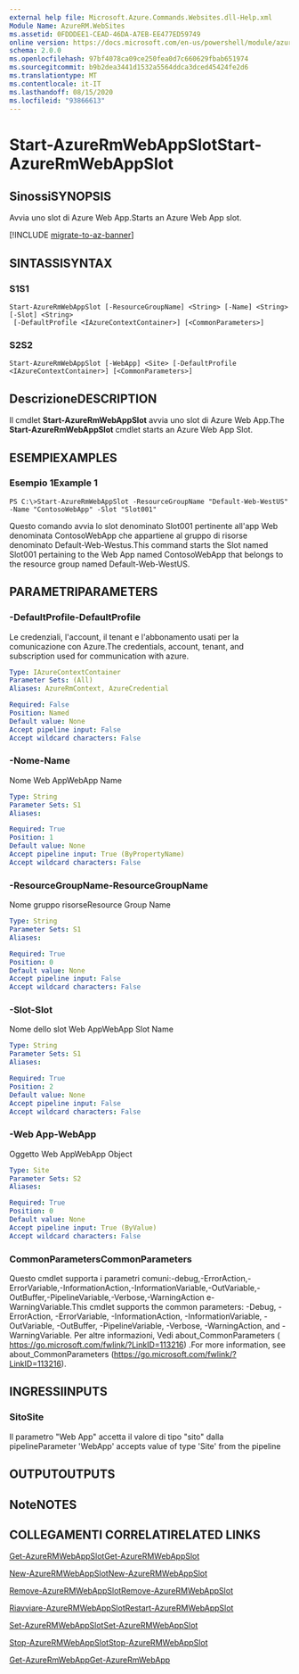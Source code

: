 ```yaml
---
external help file: Microsoft.Azure.Commands.Websites.dll-Help.xml
Module Name: AzureRM.WebSites
ms.assetid: 0FDDDEE1-CEAD-46DA-A7EB-EE477ED59749
online version: https://docs.microsoft.com/en-us/powershell/module/azurerm.websites/start-azurermwebappslot
schema: 2.0.0
ms.openlocfilehash: 97bf4078ca09ce250fea0d7c660629fbab651974
ms.sourcegitcommit: b9b2dea3441d1532a5564ddca3dced45424fe2d6
ms.translationtype: MT
ms.contentlocale: it-IT
ms.lasthandoff: 08/15/2020
ms.locfileid: "93866613"
---
```

# <span data-ttu-id="e42c9-101">Start-AzureRmWebAppSlot</span><span class="sxs-lookup"><span data-stu-id="e42c9-101">Start-AzureRmWebAppSlot</span></span>

## <span data-ttu-id="e42c9-102">Sinossi</span><span class="sxs-lookup"><span data-stu-id="e42c9-102">SYNOPSIS</span></span>
<span data-ttu-id="e42c9-103">Avvia uno slot di Azure Web App.</span><span class="sxs-lookup"><span data-stu-id="e42c9-103">Starts an Azure Web App slot.</span></span>

[!INCLUDE [migrate-to-az-banner](../../includes/migrate-to-az-banner.md)]

## <span data-ttu-id="e42c9-104">SINTASSI</span><span class="sxs-lookup"><span data-stu-id="e42c9-104">SYNTAX</span></span>

### <span data-ttu-id="e42c9-105">S1</span><span class="sxs-lookup"><span data-stu-id="e42c9-105">S1</span></span>
```
Start-AzureRmWebAppSlot [-ResourceGroupName] <String> [-Name] <String> [-Slot] <String>
 [-DefaultProfile <IAzureContextContainer>] [<CommonParameters>]
```

### <span data-ttu-id="e42c9-106">S2</span><span class="sxs-lookup"><span data-stu-id="e42c9-106">S2</span></span>
```
Start-AzureRmWebAppSlot [-WebApp] <Site> [-DefaultProfile <IAzureContextContainer>] [<CommonParameters>]
```

## <span data-ttu-id="e42c9-107">Descrizione</span><span class="sxs-lookup"><span data-stu-id="e42c9-107">DESCRIPTION</span></span>
<span data-ttu-id="e42c9-108">Il cmdlet **Start-AzureRmWebAppSlot** avvia uno slot di Azure Web App.</span><span class="sxs-lookup"><span data-stu-id="e42c9-108">The **Start-AzureRmWebAppSlot** cmdlet starts an Azure Web App Slot.</span></span>

## <span data-ttu-id="e42c9-109">ESEMPI</span><span class="sxs-lookup"><span data-stu-id="e42c9-109">EXAMPLES</span></span>

### <span data-ttu-id="e42c9-110">Esempio 1</span><span class="sxs-lookup"><span data-stu-id="e42c9-110">Example 1</span></span>
```
PS C:\>Start-AzureRmWebAppSlot -ResourceGroupName "Default-Web-WestUS" -Name "ContosoWebApp" -Slot "Slot001"
```

<span data-ttu-id="e42c9-111">Questo comando avvia lo slot denominato Slot001 pertinente all'app Web denominata ContosoWebApp che appartiene al gruppo di risorse denominato Default-Web-Westus.</span><span class="sxs-lookup"><span data-stu-id="e42c9-111">This command starts the Slot named Slot001 pertaining to the Web App named ContosoWebApp that belongs to the resource group named Default-Web-WestUS.</span></span>

## <span data-ttu-id="e42c9-112">PARAMETRI</span><span class="sxs-lookup"><span data-stu-id="e42c9-112">PARAMETERS</span></span>

### <span data-ttu-id="e42c9-113">-DefaultProfile</span><span class="sxs-lookup"><span data-stu-id="e42c9-113">-DefaultProfile</span></span>
<span data-ttu-id="e42c9-114">Le credenziali, l'account, il tenant e l'abbonamento usati per la comunicazione con Azure.</span><span class="sxs-lookup"><span data-stu-id="e42c9-114">The credentials, account, tenant, and subscription used for communication with azure.</span></span>

```yaml
Type: IAzureContextContainer
Parameter Sets: (All)
Aliases: AzureRmContext, AzureCredential

Required: False
Position: Named
Default value: None
Accept pipeline input: False
Accept wildcard characters: False
```

### <span data-ttu-id="e42c9-115">-Nome</span><span class="sxs-lookup"><span data-stu-id="e42c9-115">-Name</span></span>
<span data-ttu-id="e42c9-116">Nome Web App</span><span class="sxs-lookup"><span data-stu-id="e42c9-116">WebApp Name</span></span>

```yaml
Type: String
Parameter Sets: S1
Aliases: 

Required: True
Position: 1
Default value: None
Accept pipeline input: True (ByPropertyName)
Accept wildcard characters: False
```

### <span data-ttu-id="e42c9-117">-ResourceGroupName</span><span class="sxs-lookup"><span data-stu-id="e42c9-117">-ResourceGroupName</span></span>
<span data-ttu-id="e42c9-118">Nome gruppo risorse</span><span class="sxs-lookup"><span data-stu-id="e42c9-118">Resource Group Name</span></span>

```yaml
Type: String
Parameter Sets: S1
Aliases: 

Required: True
Position: 0
Default value: None
Accept pipeline input: False
Accept wildcard characters: False
```

### <span data-ttu-id="e42c9-119">-Slot</span><span class="sxs-lookup"><span data-stu-id="e42c9-119">-Slot</span></span>
<span data-ttu-id="e42c9-120">Nome dello slot Web App</span><span class="sxs-lookup"><span data-stu-id="e42c9-120">WebApp Slot Name</span></span>

```yaml
Type: String
Parameter Sets: S1
Aliases: 

Required: True
Position: 2
Default value: None
Accept pipeline input: False
Accept wildcard characters: False
```

### <span data-ttu-id="e42c9-121">-Web App</span><span class="sxs-lookup"><span data-stu-id="e42c9-121">-WebApp</span></span>
<span data-ttu-id="e42c9-122">Oggetto Web App</span><span class="sxs-lookup"><span data-stu-id="e42c9-122">WebApp Object</span></span>

```yaml
Type: Site
Parameter Sets: S2
Aliases: 

Required: True
Position: 0
Default value: None
Accept pipeline input: True (ByValue)
Accept wildcard characters: False
```

### <span data-ttu-id="e42c9-123">CommonParameters</span><span class="sxs-lookup"><span data-stu-id="e42c9-123">CommonParameters</span></span>
<span data-ttu-id="e42c9-124">Questo cmdlet supporta i parametri comuni:-debug,-ErrorAction,-ErrorVariable,-InformationAction,-InformationVariable,-OutVariable,-OutBuffer,-PipelineVariable,-Verbose,-WarningAction e-WarningVariable.</span><span class="sxs-lookup"><span data-stu-id="e42c9-124">This cmdlet supports the common parameters: -Debug, -ErrorAction, -ErrorVariable, -InformationAction, -InformationVariable, -OutVariable, -OutBuffer, -PipelineVariable, -Verbose, -WarningAction, and -WarningVariable.</span></span> <span data-ttu-id="e42c9-125">Per altre informazioni, Vedi about_CommonParameters ( https://go.microsoft.com/fwlink/?LinkID=113216) .</span><span class="sxs-lookup"><span data-stu-id="e42c9-125">For more information, see about_CommonParameters (https://go.microsoft.com/fwlink/?LinkID=113216).</span></span>

## <span data-ttu-id="e42c9-126">INGRESSI</span><span class="sxs-lookup"><span data-stu-id="e42c9-126">INPUTS</span></span>

### <span data-ttu-id="e42c9-127">Sito</span><span class="sxs-lookup"><span data-stu-id="e42c9-127">Site</span></span>
<span data-ttu-id="e42c9-128">Il parametro "Web App" accetta il valore di tipo "sito" dalla pipeline</span><span class="sxs-lookup"><span data-stu-id="e42c9-128">Parameter 'WebApp' accepts value of type 'Site' from the pipeline</span></span>

## <span data-ttu-id="e42c9-129">OUTPUT</span><span class="sxs-lookup"><span data-stu-id="e42c9-129">OUTPUTS</span></span>

## <span data-ttu-id="e42c9-130">Note</span><span class="sxs-lookup"><span data-stu-id="e42c9-130">NOTES</span></span>

## <span data-ttu-id="e42c9-131">COLLEGAMENTI CORRELATI</span><span class="sxs-lookup"><span data-stu-id="e42c9-131">RELATED LINKS</span></span>

[<span data-ttu-id="e42c9-132">Get-AzureRMWebAppSlot</span><span class="sxs-lookup"><span data-stu-id="e42c9-132">Get-AzureRMWebAppSlot</span></span>](./Get-AzureRMWebAppSlot.md)

[<span data-ttu-id="e42c9-133">New-AzureRMWebAppSlot</span><span class="sxs-lookup"><span data-stu-id="e42c9-133">New-AzureRMWebAppSlot</span></span>](./New-AzureRMWebAppSlot.md)

[<span data-ttu-id="e42c9-134">Remove-AzureRMWebAppSlot</span><span class="sxs-lookup"><span data-stu-id="e42c9-134">Remove-AzureRMWebAppSlot</span></span>](./Remove-AzureRMWebAppSlot.md)

[<span data-ttu-id="e42c9-135">Riavviare-AzureRMWebAppSlot</span><span class="sxs-lookup"><span data-stu-id="e42c9-135">Restart-AzureRMWebAppSlot</span></span>](./Restart-AzureRMWebAppSlot.md)

[<span data-ttu-id="e42c9-136">Set-AzureRMWebAppSlot</span><span class="sxs-lookup"><span data-stu-id="e42c9-136">Set-AzureRMWebAppSlot</span></span>](./Set-AzureRMWebAppSlot.md)

[<span data-ttu-id="e42c9-137">Stop-AzureRMWebAppSlot</span><span class="sxs-lookup"><span data-stu-id="e42c9-137">Stop-AzureRMWebAppSlot</span></span>](./Stop-AzureRMWebAppSlot.md)

[<span data-ttu-id="e42c9-138">Get-AzureRmWebApp</span><span class="sxs-lookup"><span data-stu-id="e42c9-138">Get-AzureRmWebApp</span></span>](./Get-AzureRmWebApp.md)
